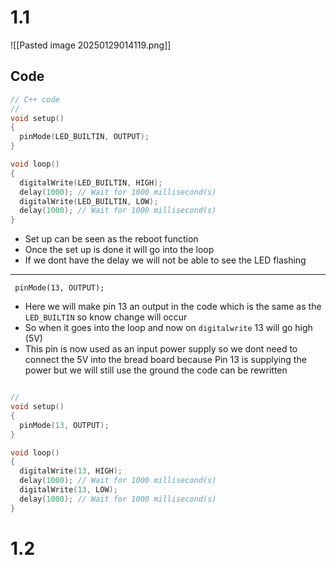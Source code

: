 # 1.1

![[Pasted image 20250129014119.png]]
## Code 

```C
// C++ code
//
void setup()
{
  pinMode(LED_BUILTIN, OUTPUT);
}

void loop()
{
  digitalWrite(LED_BUILTIN, HIGH);
  delay(1000); // Wait for 1000 millisecond(s)
  digitalWrite(LED_BUILTIN, LOW);
  delay(1000); // Wait for 1000 millisecond(s)
}
```

- Set up can be seen as the reboot function
- Once the set up is done it will go into the loop
- If we dont have the delay we will not be able to see the LED flashing 


--- 

```
 pinMode(13, OUTPUT);
```

- Here we will make pin 13 an output in the code which is the same as the `LED_BUILTIN` so know change will occur 
- So when it goes into the loop and now on `digitalwrite` 13 will go high (5V)
- This pin is now used as an input power supply so we dont need to connect the 5V into the bread board because Pin 13 is supplying the power but we will still use the ground the code can be rewritten 

```c++

//
void setup()
{
  pinMode(13, OUTPUT);
}

void loop()
{
  digitalWrite(13, HIGH);
  delay(1000); // Wait for 1000 millisecond(s)
  digitalWrite(13, LOW);
  delay(1000); // Wait for 1000 millisecond(s)
}
```

# 1.2 
